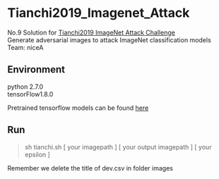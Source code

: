 # Tianchi2019_Imagenet_Attack

No.9 Solution for [Tianchi2019 ImageNet Attack Challenge](https://tianchi.aliyun.com/competition/entrance/231761/introduction)  
Generate adversarial images to attack ImageNet classification models  
Team: niceA  

## Environment  
python 2.7.0   
tensorFlow1.8.0 

Pretrained tensorflow models can be found [here](https://github.com/tensorflow/models/tree/master/research/adv_imagenet_models)

## Run
> sh tianchi.sh [ your imagepath ] [ your output imagepath ] [ your epsilon ] 

Remember we delete the title of dev.csv in folder images 
